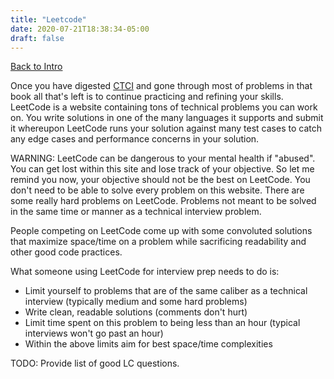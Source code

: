 ```yaml
---
title: "Leetcode"
date: 2020-07-21T18:38:34-05:00
draft: false
---
```

[Back to Intro](#intro)


Once you have digested [CTCI](#ctci) and gone through most of problems in that book all that's left is to continue practicing and refining your skills. LeetCode is a website containing tons of technical problems you can work on. You write solutions in one of the many languages it supports and submit it whereupon LeetCode runs your solution against many test cases to catch any edge cases and performance concerns in your solution.

WARNING: LeetCode can be dangerous to your mental health if "abused". You can get lost within this site and lose track of your objective. So let me remind you now, your objective should not be the best on LeetCode. You don't need to be able to solve every problem on this website. There are some really hard problems on LeetCode. Problems not meant to be solved in the same time or manner as a technical interview problem. 

People competing on LeetCode come up with some convoluted solutions that maximize space/time on a problem while sacrificing readability and other good code practices. 

What someone using LeetCode for interview prep needs to do is:
* Limit yourself to problems that are of the same caliber as a technical interview (typically medium and some hard problems)
* Write clean, readable solutions (comments don't hurt)
* Limit time spent on this problem to being less than an hour (typical interviews won't go past an hour)
* Within the above limits aim for best space/time complexities


TODO: Provide list of good LC questions.